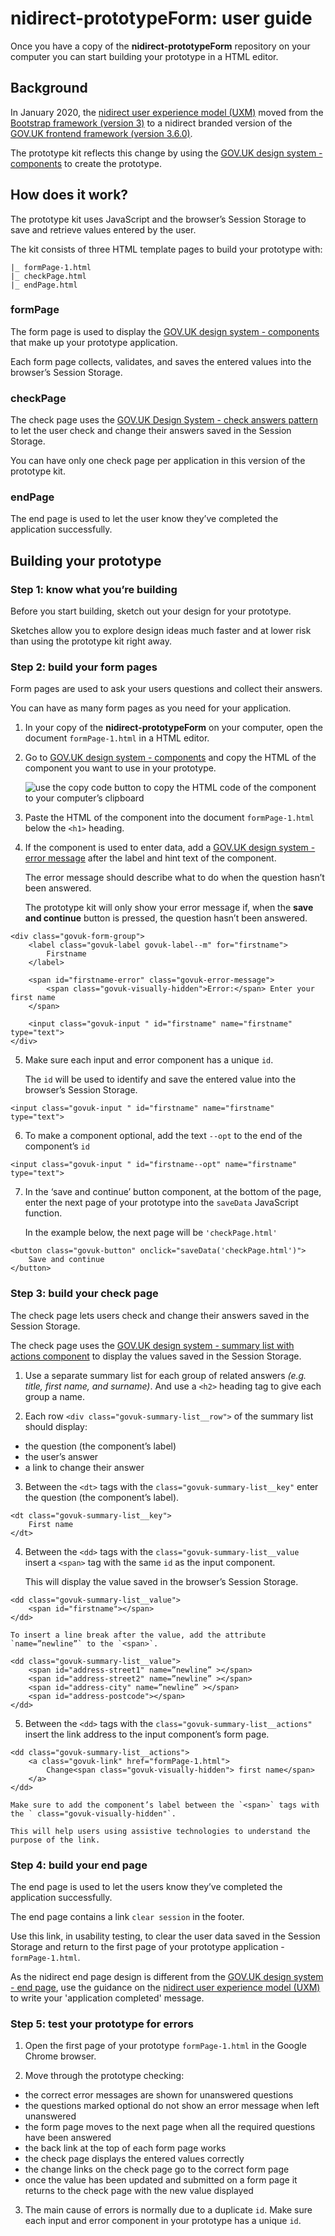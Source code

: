 # nidirect-prototypeForm: user guide

Once you have a copy of the **nidirect-prototypeForm** repository on your computer you can start building your prototype in a HTML editor.
## Background
In January 2020, the [nidirect user experience model (UXM)](http://uxm.nidirect.GOV.UK/index.html) moved from the [Bootstrap framework (version 3)](https://getbootstrap.com/docs/3.4/) to a nidirect branded version of the [GOV.UK frontend framework (version 3.6.0)]( https://github.com/alphagov/govuk-frontend).

The prototype kit reflects this change by using the [GOV.UK design system - components](https://design-system.service.GOV.UK/components/) to create the prototype.
## How does it work?
The prototype kit uses JavaScript and the browser’s Session Storage to save and retrieve values entered by the user.

The kit consists of three HTML template pages to build your prototype with:
```
|_ formPage-1.html
|_ checkPage.html
|_ endPage.html
```
### formPage
The form page is used to display the [GOV.UK design system - components](https://design-system.service.GOV.UK/components/) that make up your prototype application.

Each form page collects, validates, and saves the entered values into the browser’s Session Storage. 
### checkPage
The check page uses the [GOV.UK Design System - check answers pattern](https://design-system.service.GOV.UK/patterns/check-answers/) to let the user check and change their answers saved in the Session Storage. 

You can have only one check page per application in this version of the prototype kit.
### endPage
The end page is used to let the user know they’ve completed the application successfully.
 

## Building your prototype

### Step 1: know what you’re building
Before you start building, sketch out your design for your prototype.

Sketches allow you to explore design ideas much faster and at lower risk than using the prototype kit right away.


### Step 2: build your form pages
Form pages are used to ask your users questions and collect their answers.

You can have as many form pages as you need for your application. 

1.	In your copy of the **nidirect-prototypeForm** on your computer, open the document `formPage-1.html` in a HTML editor.

2.	Go to [GOV.UK design system - components](https://design-system.service.GOV.UK/components/) and copy the HTML of the component you want to use in your prototype.

    ![use the copy code button to copy the HTML code of the component to your computer’s clipboard](https://www.davidcreative.co.uk/github/prototypeForm_images/protoForm-guide-copyCode.png)

3.	Paste the HTML of the component into the document `formPage-1.html` below the `<h1>` heading.

4.	If the component is used to enter data, add a [GOV.UK design system - error message]( https://design-system.service.GOV.UK/components/error-message/) after the label and hint text of the component.

    The error message should describe what to do when the question hasn’t been answered.

    The prototype kit will only show your error message if, when the **save and continue** button is pressed, the question hasn’t been answered.

```
<div class="govuk-form-group">
    <label class="govuk-label govuk-label--m" for="firstname">
        Firstname
    </label>

    <span id="firstname-error" class="govuk-error-message">
        <span class="govuk-visually-hidden">Error:</span> Enter your first name
    </span>

    <input class="govuk-input " id="firstname" name="firstname" type="text">
</div>
```

5.	Make sure each input and error component has a unique `id`.

    The `id` will be used to identify and save the entered value into the browser’s Session Storage.
```
<input class="govuk-input " id="firstname" name="firstname" type="text">
```
6.	To make a component optional, add the text `--opt` to the end of the component’s `id` 

```
<input class="govuk-input " id="firstname--opt" name="firstname" type="text">
```
7.	In the ‘save and continue’ button component, at the bottom of the page, enter the next page of your prototype into the `saveData` JavaScript function.

    In the example below, the next page will be `'checkPage.html'`
```
<button class="govuk-button" onclick="saveData('checkPage.html')">
    Save and continue
</button>
```


### Step 3: build your check page
The check page lets users check and change their answers saved in the Session Storage. 

The check page uses the [GOV.UK design system - summary list with actions component]( https://design-system.service.GOV.UK/components/summary-list/#summary-list-with-actions) to display the values saved in the Session Storage.

1.	Use a separate summary list for each group of related answers *(e.g. title, first name, and surname)*. And use a `<h2>` heading tag to give each group a name. 

2.	Each row `<div class="govuk-summary-list__row">` of the summary list should display:
* the question (the component’s label)
* the user’s answer
* a link to change their answer

3.	Between the `<dt>` tags with the `class="govuk-summary-list__key"` enter the question (the component’s label).
```
<dt class="govuk-summary-list__key">
    First name
</dt>
```
4.	Between the `<dd>` tags with the `class="govuk-summary-list__value ` insert a `<span>` tag with the same `id` as the input component.

    This will display the value saved in the browser’s Session Storage.
```
<dd class="govuk-summary-list__value">
    <span id="firstname"></span>
</dd>
```
    To insert a line break after the value, add the attribute `name=”newline”` to the `<span>`.
```
<dd class="govuk-summary-list__value">
    <span id="address-street1" name=”newline” ></span>
    <span id="address-street2" name=”newline” ></span>
    <span id="address-city" name=”newline” ></span>
    <span id="address-postcode"></span>
</dd>
```


5.	Between the `<dd>` tags with the `class="govuk-summary-list__actions"` insert the link address to the input component’s form page.
```
<dd class="govuk-summary-list__actions">
    <a class="govuk-link" href="formPage-1.html">
        Change<span class="govuk-visually-hidden"> first name</span>
    </a>
</dd>
```

    Make sure to add the component’s label between the `<span>` tags with the ` class="govuk-visually-hidden"`.

    This will help users using assistive technologies to understand the purpose of the link.

### Step 4: build your end page
The end page is used to let the users know they’ve completed the application successfully.

The end page contains a link `clear session` in the footer. 

Use this link, in usability testing, to clear the user data saved in the Session Storage and return to the first page of your prototype application - `formPage-1.html`.

As the nidirect end page design is different from the [GOV.UK design system - end page](https://design-system.service.GOV.UK/patterns/confirmation-pages/), use the guidance on the [nidirect user experience model (UXM)](http://uxm.nidirect.GOV.UK/writing-guide.html#transaction-end-pages) to write your 'application completed' message.



### Step 5: test your prototype for errors
1.	Open the first page of your prototype `formPage-1.html` in the Google Chrome browser.

2.	Move through the prototype checking:

* the correct error messages are shown for unanswered questions
* the questions marked optional do not show an error message when left unanswered
* the form page moves to the next page when all the required questions have been answered
* the back link at the top of each form page works
* the check page displays the entered values correctly
* the change links on the check page go to the correct form page
* once the value has been updated and submitted on a form page it returns to the check page with the new value displayed

3. The main cause of errors is normally due to a duplicate `id`.
    Make sure each input and error component in your prototype has a unique `id`.
